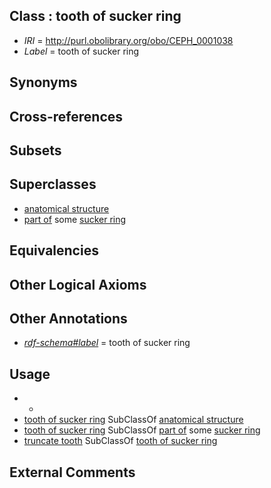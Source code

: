 
## Class : tooth of sucker ring

 * *IRI* = http://purl.obolibrary.org/obo/CEPH_0001038
 * *Label* = tooth of sucker ring

## Synonyms


## Cross-references


## Subsets


## Superclasses

 * [anatomical structure](../../UBERON/61/UBERON_0000061.md)
 * [part of](../../BFO/50/BFO_0000050.md) some [sucker ring](../../CEPH/36/CEPH_0000136.md)

## Equivalencies


## Other Logical Axioms


## Other Annotations

 * *[rdf-schema#label](../../el/rdf-schema#label.md)* = tooth of sucker ring

## Usage

 * -
 * [tooth of sucker ring](../../CEPH/38/CEPH_0001038.md) SubClassOf [anatomical structure](../../UBERON/61/UBERON_0000061.md)
 * [tooth of sucker ring](../../CEPH/38/CEPH_0001038.md) SubClassOf [part of](../../BFO/50/BFO_0000050.md) some [sucker ring](../../CEPH/36/CEPH_0000136.md)
 * [truncate tooth](../../CEPH/69/CEPH_0000269.md) SubClassOf [tooth of sucker ring](../../CEPH/38/CEPH_0001038.md)

## External Comments

